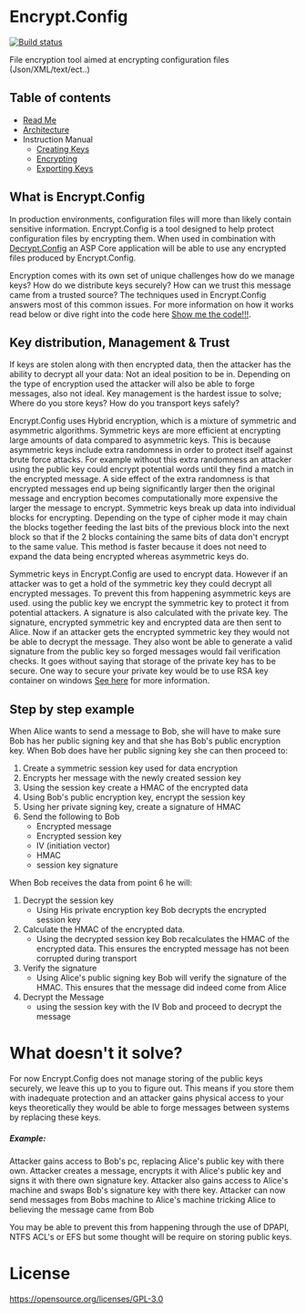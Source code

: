 # Encrypt.Config
[![Build status](https://ci.appveyor.com/api/projects/status/gfh5l8uq94ws732x/branch/master?svg=true)](https://github.com/Supercide/Encrypt.Config/tree/master)

File encryption tool aimed at encrypting configuration files (Json/XML/text/ect..)

## Table of contents
- [Read Me](./README.MD)
- [Architecture](./docs/Architecture.md)
- Instruction Manual
    - [Creating Keys](./docs/CreatingKeys.md)
    - [Encrypting](./docs/Encryption.md)
    - [Exporting Keys](./docs/ExportingKeys.md)

## What is Encrypt.Config

In production environments, configuration files will more than likely contain sensitive information. Encrypt.Config is a tool designed to help protect configuration files by encrypting them. When used in combination with [Decrypt.Config](https://github.com/Supercide/Decrypt.Config) an ASP Core application will be able to use any encrypted files produced by Encrypt.Config. 

Encryption comes with its own set of unique challenges how do we manage keys? How do we distribute keys securely? How can we trust this message came from a trusted source? The techniques used in Encrypt.Config answers most of this common issues. For more information on how it works read below or dive right into the code here [Show me the code!!!](./docs).

## Key distribution, Management & Trust
If keys are stolen along with then encrypted data, then the attacker has the ability to decrypt all your data: Not an ideal position to be in. Depending on the type of encryption used the attacker will also be able to forge messages, also not ideal. Key management is the hardest issue to solve; Where do you store keys? How do you transport keys safely?

Encrypt.Config uses Hybrid encryption, which is a mixture of symmetric and asymmetric algorithms. Symmetric keys are more efficient at encrypting large amounts of data compared to asymmetric keys. This is because asymmetric keys include extra randomness in order to protect itself against brute force attacks. For example without this extra randomness an attacker using the public key could encrypt potential words until they find a match in the encrypted message. A side effect of the extra randomness is that encrypted messages end up being significantly larger then the original message and encryption becomes computationally more expensive the larger the message to encrypt. Symmetric keys break up data into individual blocks for encrypting. Depending on the type of cipher mode it may chain the blocks together feeding the last bits of the previous block into the next block so that if the 2 blocks containing the same bits of data don't encrypt to the same value. This method is faster because it does not need to expand the data being encrypted whereas asymmetric keys do. 

Symmetric keys in Encrypt.Config are used to encrypt data. However if an attacker was to get a hold of the symmetric key they could decrypt all encrypted messages. To prevent this from happening asymmetric keys are used. using the public key we encrypt the symmetric key to protect it from potential attackers. A signature is also calculated with the private key. The signature, encrypted symmetric key and encrypted data are then sent to Alice. Now if an attacker gets the encrypted symmetric key they would not be able to decrypt the message. They also wont be able to generate a valid signature from the public key so forged messages would fail verification checks. It goes without saying that storage of the private key has to be secure. One way to secure your private key would be to use RSA key container on windows [See here](https://msdn.microsoft.com/library/9a179f38-8fb7-4442-964c-fb7b9f39f5b9) for more information.
 
 ## Step by step example
  When Alice wants to send a message to Bob, she will have to make sure Bob has her public signing key and that she has Bob's public encryption key. When Bob does have her public signing key she can then proceed to:
1. Create a symmetric session key used for data encryption
2. Encrypts her message with the newly created session key
3. Using the session key create a HMAC of the encrypted data
4. Using Bob's public encryption key, encrypt the session key
5. Using her private signing key, create a signature of HMAC
6. Send the following to Bob
    - Encrypted message
    - Encrypted session key 
    - IV (initiation vector)
    - HMAC
    - session key signature

When Bob receives the data from point 6 he will:
1. Decrypt the session key
    - Using His private encryption key Bob decrypts the encrypted session key
2. Calculate the HMAC of the encrypted data. 
    - Using the decrypted session key Bob recalculates the HMAC of the encrypted data. This ensures the encrypted message has not been corrupted during transport
3. Verify the signature
    - Using Alice's public signing key Bob will verify the signature of the HMAC. This ensures that the message did indeed come from Alice
4. Decrypt the Message
    - using the session key with the IV Bob and proceed to decrypt the message

# What doesn't it solve?
For now Encrypt.Config does not manage storing of the public keys securely, we leave this up to you to figure out. This means if you store them with inadequate protection and an attacker gains physical access to your keys theoretically they would be able to forge messages between systems by replacing these keys.

##### Example:
Attacker gains access to Bob's pc, replacing Alice's public key with there own. Attacker creates a message, encrypts it with Alice's public key and signs it with there own signature key. Attacker also gains access to Alice's machine and swaps Bob's signature key with there key. Attacker can now send messages from Bobs machine to Alice's machine tricking Alice to believing the message came from Bob

You may be able to prevent this from happening through the use of DPAPI, NTFS ACL's or EFS but some thought will be require on storing public keys.

# License

https://opensource.org/licenses/GPL-3.0
